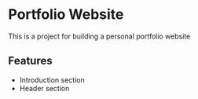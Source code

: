 # Portfolio Website
This is a project for building a personal portfolio website
## Features
- Introduction section
- Header section